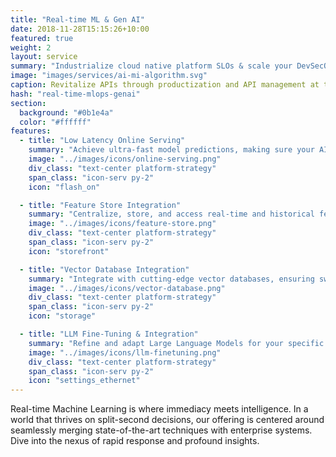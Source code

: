 ```yaml
---
title: "Real-time ML & Gen AI"
date: 2018-11-28T15:15:26+10:00
featured: true
weight: 2
layout: service
summary: "Industrialize cloud native platform SLOs & scale your DevSecOps in an SRE model."
image: "images/services/ai-mi-algorithm.svg"
caption: Revitalize APIs through productization and API management at the core
hash: "real-time-mlops-genai"
section:
  background: "#0b1e4a"
  color: "#ffffff"
features:
  - title: "Low Latency Online Serving"
    summary: "Achieve ultra-fast model predictions, making sure your AI-driven applications respond in the blink of an eye."
    image: "../images/icons/online-serving.png"
    div_class: "text-center platform-strategy"
    span_class: "icon-serv py-2"
    icon: "flash_on"

  - title: "Feature Store Integration"
    summary: "Centralize, store, and access real-time and historical feature data efficiently, ensuring consistency and speed in ML operations."
    image: "../images/icons/feature-store.png"
    div_class: "text-center platform-strategy"
    span_class: "icon-serv py-2"
    icon: "storefront"

  - title: "Vector Database Integration"
    summary: "Integrate with cutting-edge vector databases, ensuring swift data retrievals, similarity searches, and more for real-time ML tasks."
    image: "../images/icons/vector-database.png"
    div_class: "text-center platform-strategy"
    span_class: "icon-serv py-2"
    icon: "storage"

  - title: "LLM Fine-Tuning & Integration"
    summary: "Refine and adapt Large Language Models for your specific needs, and seamlessly integrate them into your application ecosystem."
    image: "../images/icons/llm-finetuning.png"
    div_class: "text-center platform-strategy"
    span_class: "icon-serv py-2"
    icon: "settings_ethernet"
---
```


Real-time Machine Learning is where immediacy meets intelligence. In a world that thrives on split-second decisions, our offering is centered around seamlessly merging state-of-the-art techniques with enterprise systems. Dive into the nexus of rapid response and profound insights.
